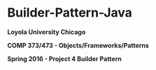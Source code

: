 # Builder-Pattern-Java

**Loyola University Chicago**

**COMP 373/473 - Objects/Frameworks/Patterns**

**Spring 2016 - Project 4 Builder Pattern**

